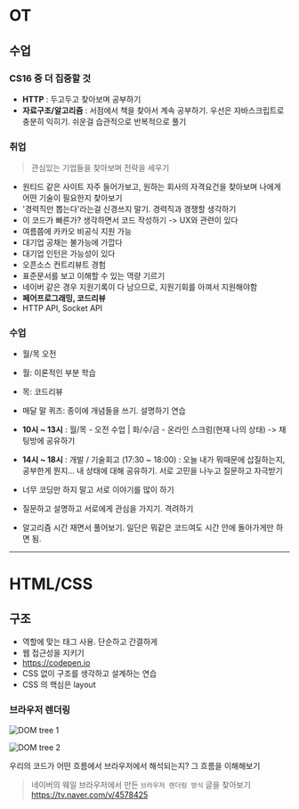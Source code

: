 # OT

## 수업

### CS16 중 더 집중할 것

- **HTTP** : 두고두고 찾아보며 공부하기
- **자료구조/알고리즘** : 서점에서 책을 찾아서 계속 공부하기. 우선은 자바스크립트로 충분히 익히기. 쉬운걸 습관적으로 반복적으로 풀기

### 취업

> 관심있는 기업들을 찾아보며 전략을 세우기

- 원티드 같은 사이트 자주 들어가보고, 원하는 회사의 자격요건을 찾아보며 나에게 어떤 기술이 필요한지 찾아보기
- '경력직만 뽑는다'라는걸 신경쓰지 말기. 경력직과 경쟁할 생각하기
- 이 코드가 빠른가? 생각하면서 코드 작성하기 -> UX와 관련이 있다
- 여름쯤에 카카오 비공식 지원 가능
- 대기업 공채는 불가능에 가깝다
- 대기업 인턴은 가능성이 있다
- 오픈소스 컨트리뷰트 경험
- 표준문서를 보고 이해할 수 있는 역량 기르기
- 네이버 같은 경우 지원기록이 다 남으므로, 지원기회를 아껴서 지원해야함
- **페어프로그래밍, 코드리뷰**
- HTTP API, Socket API

### 수업

- 월/목 오전
- 월: 이론적인 부분 학습
- 목: 코드리뷰
- 매달 말 퀴즈: 종이에 개념들을 쓰기. 설명하기 연습

- **10시 ~ 13시** : 월/목 - 오전 수업 | 화/수/금 - 온라인 스크럼(현재 나의 상태) -> 채팅방에 공유하기
- **14시 ~ 18시** : 개발 / 기술회고 (17:30 ~ 18:00) : 오늘 내가 뭐때문에 삽질하는지, 공부한게 뭔지... 내 상태에 대해 공유하기. 서로 고민을 나누고 질문하고 자극받기
- 너무 코딩만 하지 말고 서로 이야기를 많이 하기
- 질문하고 설명하고 서로에게 관심을 가지기. 격려하기

- 알고리즘 시간 재면서 풀어보기. 일단은 뭐같은 코드여도 시간 안에 돌아가게만 하면 됨.

---

# HTML/CSS

## 구조

- 역할에 맞는 태그 사용. 단순하고 간결하게
- 웹 접근성을 지키기
- <https://codepen.io>
- CSS 없이 구조를 생각하고 설계하는 연습
- CSS 의 핵심은 layout

### 브라우저 렌더링

![DOM tree 1](https://t1.daumcdn.net/cfile/tistory/993490335A0551C202)

![DOM tree 2](https://t1.daumcdn.net/cfile/tistory/99271F335A0551690B)

우리의 코드가 어떤 흐름에서 브라우저에서 해석되는지? 그 흐름을 이해해보기

> 네이버의 웨일 브라우저에서 만든 `브라우저 렌더링 방식` 글을 찾아보기 <https://tv.naver.com/v/4578425>
